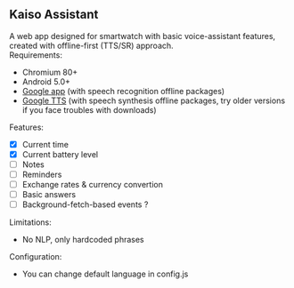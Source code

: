 ## Kaiso Assistant  
A web app designed for smartwatch with basic voice-assistant features, created with offline-first (TTS/SR) approach.  
Requirements:  
- Chromium 80+  
- Android 5.0+
- [Google app](com.google.android.googlequicksearchbox) (with speech recognition offline packages)  
- [Google TTS](https://play.google.com/store/apps/details?id=com.google.android.tts) (with speech synthesis offline packages, try older versions if you face troubles with downloads)  

Features:  
- [x] Current time  
- [x] Current battery level  
- [ ] Notes  
- [ ] Reminders  
- [ ] Exchange rates & currency convertion  
- [ ] Basic answers  
- [ ] Background-fetch-based events ?  

Limitations:  
- No NLP, only hardcoded phrases  

Configuration:  
- You can change default language in config.js
